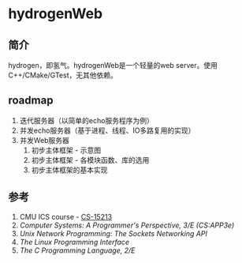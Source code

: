 # hydrogenWeb
## 简介
hydrogen，即氢气。hydrogenWeb是一个轻量的web server。使用C++/CMake/GTest，无其他依赖。
## roadmap
1. 迭代服务器（以简单的echo服务程序为例）
2. 并发echo服务器（基于进程、线程、IO多路复用的实现）
3. 并发Web服务器
   1. 初步主体框架 - 示意图
   2. 初步主体框架 - 各模块函数、库的选用
   3. 初步主体框架的基本实现
## 参考
1. CMU ICS course - [CS-15213](http://www.cs.cmu.edu/afs/cs/academic/class/15213-s20/www/index.html)
2. _Computer Systems: A Programmer's Perspective, 3/E (CS:APP3e)_
3. _Unix Network Programming: The Sockets Networking API_
4. _The Linux Programming Interface_
5. _The C Programming Language, 2/E_